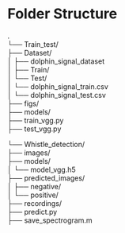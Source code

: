 # Folder Structure

.  
└── Train_test/  
    ├── Dataset/  
    │   ├── dolphin_signal_dataset  
    │       ├── Train/  
    │       └── Test/  
    │       └── dolphin_signal_train.csv  
    │       └── dolphin_signal_test.csv  
    ├── figs/  
    ├── models/  
    ├── train_vgg.py  
    ├── test_vgg.py  
    
└── Whistle_detection/  
    ├── images/  
    ├── models/  
    │   └── model_vgg.h5  
    ├── predicted_images/  
    │   ├── negative/  
    │   └── positive/  
    ├── recordings/  
    ├── predict.py  
    ├── save_spectrogram.m  

